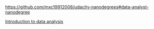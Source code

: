 https://github.com/mxc19912008/udacity-nanodegrees#data-analyst-nanodegree


[Introduction to data analysis](https://classroom.udacity.com/courses/ud170)
